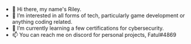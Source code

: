 - 👋 Hi there, my name's Riley.
- 👀 I’m interested in all forms of tech, particularly game development or anything coding related.
- 🌱 I’m currently learning a few certifications for cybersecurity.
- 📫 You can reach me on discord for personal projects, Fatul#4869
